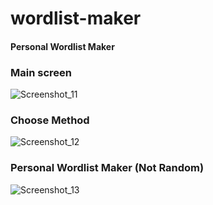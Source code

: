 # wordlist-maker
 #### Personal Wordlist Maker
 
 ### Main screen
 ![Screenshot_11](https://user-images.githubusercontent.com/32311900/131759551-b99de82f-87dd-48c7-8ebc-19d79af6c59b.png)
 
 ### Choose Method
 
![Screenshot_12](https://user-images.githubusercontent.com/32311900/131759552-956077c1-9b72-4575-a5a7-775ae7211395.png)

### Personal Wordlist Maker (Not Random)

![Screenshot_13](https://user-images.githubusercontent.com/32311900/131759553-4e187b61-31ab-4b98-8188-3babfa094870.png)

